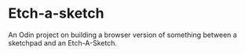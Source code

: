 # Etch-a-sketch
An Odin project on building a browser version of something between a sketchpad and an Etch-A-Sketch.

